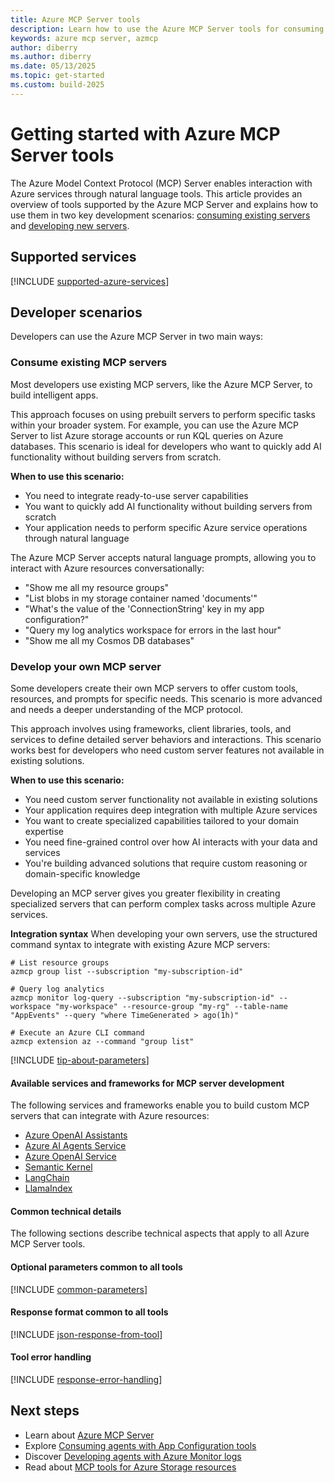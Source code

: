 ```yaml
---
title: Azure MCP Server tools
description: Learn how to use the Azure MCP Server tools for consuming and developing servers.
keywords: azure mcp server, azmcp
author: diberry
ms.author: diberry
ms.date: 05/13/2025
ms.topic: get-started
ms.custom: build-2025
---
```

# Getting started with Azure MCP Server tools

The Azure Model Context Protocol (MCP) Server enables interaction with Azure services through natural language tools. This article provides an overview of tools supported by the Azure MCP Server and explains how to use them in two key development scenarios: [consuming existing servers](#consuming-servers) and [developing new servers](#developing-servers).

## Supported services

[!INCLUDE [supported-azure-services](../includes/tools/supported-azure-services.md)]

## Developer scenarios

Developers can use the Azure MCP Server in two main ways:

### Consume existing MCP servers

Most developers use existing MCP servers, like the Azure MCP Server, to build intelligent apps.

This approach focuses on using prebuilt servers to perform specific tasks within your broader system. For example, you can use the Azure MCP Server to list Azure storage accounts or run KQL queries on Azure databases. This scenario is ideal for developers who want to quickly add AI functionality without building servers from scratch.

**When to use this scenario:**

- You need to integrate ready-to-use server capabilities
- You want to quickly add AI functionality without building servers from scratch
- Your application needs to perform specific Azure service operations through natural language

The Azure MCP Server accepts natural language prompts, allowing you to interact with Azure resources conversationally:

- "Show me all my resource groups"
- "List blobs in my storage container named 'documents'"
- "What's the value of the 'ConnectionString' key in my app configuration?"
- "Query my log analytics workspace for errors in the last hour"
- "Show me all my Cosmos DB databases"

### Develop your own MCP server

Some developers create their own MCP servers to offer custom tools, resources, and prompts for specific needs. This scenario is more advanced and needs a deeper understanding of the MCP protocol.

This approach involves using frameworks, client libraries, tools, and services to define detailed server behaviors and interactions. This scenario works best for developers who need custom server features not available in existing solutions.

**When to use this scenario:**

- You need custom server functionality not available in existing solutions
- Your application requires deep integration with multiple Azure services
- You want to create specialized capabilities tailored to your domain expertise
- You need fine-grained control over how AI interacts with your data and services
- You're building advanced solutions that require custom reasoning or domain-specific knowledge

Developing an MCP server gives you greater flexibility in creating specialized servers that can perform complex tasks across multiple Azure services.

**Integration syntax**
When developing your own servers, use the structured command syntax to integrate with existing Azure MCP servers:

```console
# List resource groups
azmcp group list --subscription "my-subscription-id"

# Query log analytics
azmcp monitor log-query --subscription "my-subscription-id" --workspace "my-workspace" --resource-group "my-rg" --table-name "AppEvents" --query "where TimeGenerated > ago(1h)"

# Execute an Azure CLI command
azmcp extension az --command "group list"
```

[!INCLUDE [tip-about-parameters](../includes/tools/parameter-consideration.md)]

#### Available services and frameworks for MCP server development

The following services and frameworks enable you to build custom MCP servers that can integrate with Azure resources:

- [Azure OpenAI Assistants](/azure/ai-services/openai/concepts/assistants)
- [Azure AI Agents Service](/azure/ai-services/agents/overview)
- [Azure OpenAI Service](/azure/ai-services/openai/)
- [Semantic Kernel](/semantic-kernel/overview/)
- [LangChain](https://www.langchain.com/)
- [LlamaIndex](https://docs.llamaindex.ai/)

#### Common technical details

The following sections describe technical aspects that apply to all Azure MCP Server tools.

#### Optional parameters common to all tools

[!INCLUDE [common-parameters](../includes//tools/common-parameters.md)]

#### Response format common to all tools

[!INCLUDE [json-response-from-tool](../includes/tools/response-format.md)]

#### Tool error handling

[!INCLUDE [response-error-handling](../includes/tools/error-handling.md)]

## Next steps

- Learn about [Azure MCP Server](../get-started.md)
- Explore [Consuming agents with App Configuration tools](app-configuration.md)
- Discover [Developing agents with Azure Monitor logs](monitor.md)
- Read about [MCP tools for Azure Storage resources](storage.md)
